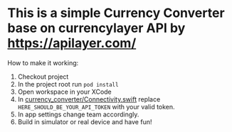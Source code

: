 # This is a simple Currency Converter base on currencylayer API by https://apilayer.com/

How to make it working:

1. Checkout project
2. In the project root run `pod install`
3. Open workspace in your XCode
4. In [currency_converter/Connectivity.swift](currency_converter/Connectivity.swift) replace `HERE_SHOULD_BE_YOUR_API_TOKEN` with your valid token.
5. In app settings change team accordingly.
6. Build in simulator or real device and have fun!

